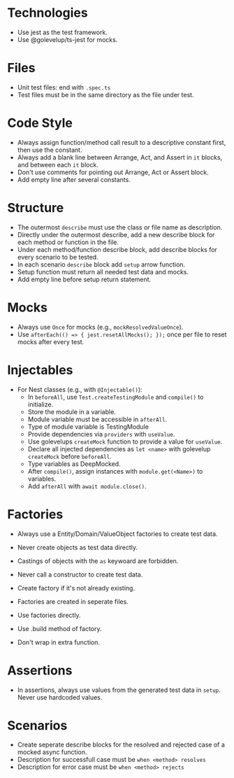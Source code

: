# Technologies

- Use jest as the test framework.
- Use @golevelup/ts-jest for mocks.

# Files

- Unit test files: end with `.spec.ts`
- Test files must be in the same directory as the file under test.

# Code Style

- Always assign function/method call result to a descriptive constant first, then use the constant.
- Always add a blank line between Arrange, Act, and Assert in `it` blocks, and between each `it` block.
- Don't use comments for pointing out Arrange, Act or Assert block.
- Add empty line after several constants.

# Structure

- The outermost `describe` must use the class or file name as description.
- Directly under the outermost describe, add a new describe block for each method or function in the file.
- Under each method/function describe block, add describe blocks for every scenario to be tested.
- In each scenario `describe` block add `setup` arrow function.
- Setup function must return all needed test data and mocks.
- Add empty line before setup return statement.

# Mocks

- Always use `Once` for mocks (e.g., `mockResolvedValueOnce`).
- Use `afterEach(() => { jest.resetAllMocks(); });` once per file to reset mocks after every test.

# Injectables

- For Nest classes (e.g., with `@Injectable()`):
  - In `beforeAll`, use `Test.createTestingModule` and `compile()` to initialize.
  - Store the module in a variable.
  - Module variable must be accessible in `afterAll`.
  - Type of module variable is TestingModule
  - Provide dependencies via `providers` with `useValue`.
  - Use golevelups `createMock` function to provide a value for `useValue`.
  - Declare all injected dependencies as `let <name>` with golevelup `createMock` before `beforeAll`.
  - Type variables as DeepMocked.
  - After `compile()`, assign instances with `module.get(<Name>)` to variables.
  - Add `afterAll` with `await module.close()`.

# Factories

- Always use a Entity/Domain/ValueObject factories to create test data.
- Never create objects as test data directly.
- Castings of objects with the `as` keywoard are forbidden.
- Never call a constructor to create test data.

- Create factory if it's not already existing.
- Factories are created in seperate files.
- Use factories directly.
- Use .build method of factory.
- Don't wrap in extra function.

# Assertions

- In assertions, always use values from the generated test data in `setup`. Never use hardcoded values.

# Scenarios

- Create seperate describe blocks for the resolved and rejected case of a mocked async function.
- Description for successfull case must be `when <method> resolves`
- Description for error case must be `when <method> rejects`
